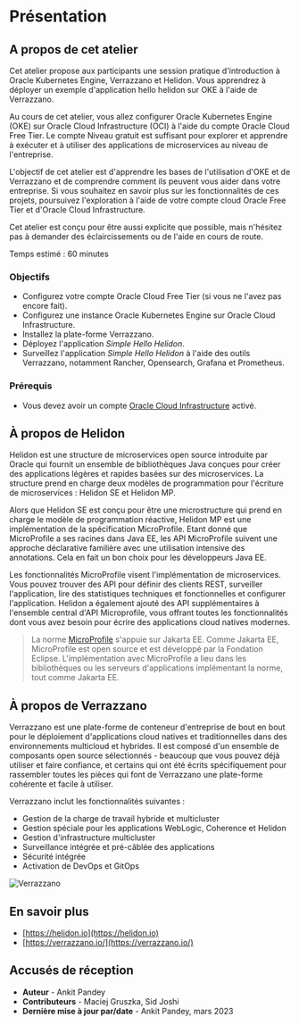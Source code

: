 # Présentation

## A propos de cet atelier

Cet atelier propose aux participants une session pratique d'introduction à Oracle Kubernetes Engine, Verrazzano et Helidon. Vous apprendrez à déployer un exemple d'application hello helidon sur OKE à l'aide de Verrazzano.

Au cours de cet atelier, vous allez configurer Oracle Kubernetes Engine (OKE) sur Oracle Cloud Infrastructure (OCI) à l'aide du compte Oracle Cloud Free Tier. Le compte Niveau gratuit est suffisant pour explorer et apprendre à exécuter et à utiliser des applications de microservices au niveau de l'entreprise.

L'objectif de cet atelier est d'apprendre les bases de l'utilisation d'OKE et de Verrazzano et de comprendre comment ils peuvent vous aider dans votre entreprise. Si vous souhaitez en savoir plus sur les fonctionnalités de ces projets, poursuivez l'exploration à l'aide de votre compte cloud Oracle Free Tier et d'Oracle Cloud Infrastructure.

Cet atelier est conçu pour être aussi explicite que possible, mais n'hésitez pas à demander des éclaircissements ou de l'aide en cours de route.

Temps estimé : 60 minutes

### Objectifs

*   Configurez votre compte Oracle Cloud Free Tier (si vous ne l'avez pas encore fait).
*   Configurez une instance Oracle Kubernetes Engine sur Oracle Cloud Infrastructure.
*   Installez la plate-forme Verrazzano.
*   Déployez l'application _Simple Hello Helidon_.
*   Surveillez l'application _Simple Hello Helidon_ à l'aide des outils Verrazzano, notamment Rancher, Opensearch, Grafana et Prometheus.

### Prérequis

*   Vous devez avoir un compte [Oracle Cloud Infrastructure](https://cloud.oracle.com/en_US/cloud-infrastructure) activé.

## À propos de Helidon

Helidon est une structure de microservices open source introduite par Oracle qui fournit un ensemble de bibliothèques Java conçues pour créer des applications légères et rapides basées sur des microservices. La structure prend en charge deux modèles de programmation pour l'écriture de microservices : Helidon SE et Helidon MP.

Alors que Helidon SE est conçu pour être une microstructure qui prend en charge le modèle de programmation réactive, Helidon MP est une implémentation de la spécification MicroProfile. Etant donné que MicroProfile a ses racines dans Java EE, les API MicroProfile suivent une approche déclarative familière avec une utilisation intensive des annotations. Cela en fait un bon choix pour les développeurs Java EE.

Les fonctionnalités MicroProfile visent l'implémentation de microservices. Vous pouvez trouver des API pour définir des clients REST, surveiller l'application, lire des statistiques techniques et fonctionnelles et configurer l'application. Helidon a également ajouté des API supplémentaires à l'ensemble central d'API Microprofile, vous offrant toutes les fonctionnalités dont vous avez besoin pour écrire des applications cloud natives modernes.

> La norme [MicroProfile](https://microprofile.io/) s'appuie sur Jakarta EE. Comme Jakarta EE, MicroProfile est open source et est développé par la Fondation Eclipse. L'implémentation avec MicroProfile a lieu dans les bibliothèques ou les serveurs d'applications implémentant la norme, tout comme Jakarta EE.

## À propos de Verrazzano

Verrazzano est une plate-forme de conteneur d'entreprise de bout en bout pour le déploiement d'applications cloud natives et traditionnelles dans des environnements multicloud et hybrides. Il est composé d'un ensemble de composants open source sélectionnés - beaucoup que vous pouvez déjà utiliser et faire confiance, et certains qui ont été écrits spécifiquement pour rassembler toutes les pièces qui font de Verrazzano une plate-forme cohérente et facile à utiliser.

Verrazzano inclut les fonctionnalités suivantes :

*   Gestion de la charge de travail hybride et multicluster
*   Gestion spéciale pour les applications WebLogic, Coherence et Helidon
*   Gestion d'infrastructure multicluster
*   Surveillance intégrée et pré-câblée des applications
*   Sécurité intégrée
*   Activation de DevOps et GitOps

![Verrazzano](images/verrazzano.png)

## En savoir plus

*   [https://helidon.io](https://helidon.io)
*   [https://verrazzano.io/](https://verrazzano.io/)

## Accusés de réception

*   **Auteur** - Ankit Pandey
*   **Contributeurs** - Maciej Gruszka, Sid Joshi
*   **Dernière mise à jour par/date** - Ankit Pandey, mars 2023
